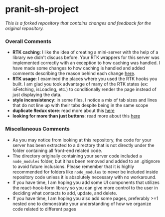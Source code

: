 # pranit-sh-project

*This is a forked repository that contains changes and feedback for the original repository.*

### Overall Comments
- **RTK caching**: I like the idea of creating a mini-server with the help of a library we didn't discuss before. Your RTK wrappers for this server was implemented correctly with an exception to how caching was handled. I have made some changes to how caching is handled and added comments describing the reason behind each change [here](./client/src/services/contactsApi.tsx).
- **RTK usage**: I examined the places where you used the RTK hooks you built. I am glad you took advantage of many of the RTK states (ex: isFetching, isLoading, etc.) to conditionally render the page instead of just displaying the data.
- **style inconsistency**: in some files, I notice a mix of tab sizes and lines that do not line up with their tabs despite being in the same scope
- **duplicate Redux store**: read more about this [here](./client/src/app/comments.md)
- **looking for more than just buttons**: read more about this [here](./client/src/components/comments.md)

### Miscellaneous Comments
- As you may notice from looking at this repository, the code for your server has been extracted to a directory that is not directly under the folder containing all front-end related code.
- The directory originally containing your server code included a `node_modules` folder, but it has been removed and added to an .gitignore to avoid future inclusions. Please remember that it is highly recommended for folders like `node_modules` to never be included inside repository code unless it is absolutely necessary with no workaround.
- If you have time, I am hoping you add some UI components that utilizes the react-hook-form library so you can give more control to the user in deciding what contacts to add, update, and delete.
- If you have time, I am hoping you also add some pages, preferably >=1 nested one to demonstrate your understanding of how we organize code related to different pages
